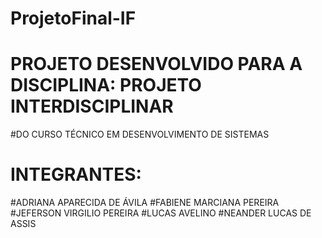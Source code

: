 # ProjetoFinal-IF

# PROJETO DESENVOLVIDO PARA A DISCIPLINA: PROJETO INTERDISCIPLINAR

#DO CURSO TÉCNICO EM DESENVOLVIMENTO DE SISTEMAS

# INTEGRANTES:

#ADRIANA APARECIDA DE ÁVILA
#FABIENE MARCIANA PEREIRA
#JEFERSON VIRGILIO PEREIRA
#LUCAS AVELINO
#NEANDER LUCAS DE ASSIS
